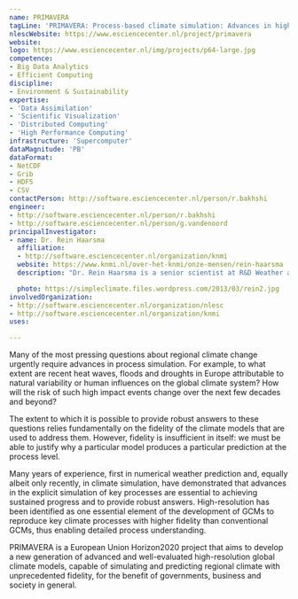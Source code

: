 ```yaml
---
name: PRIMAVERA
tagLine: 'PRIMAVERA: Process-based climate simulation: Advances in high-resolution modelling and European climate risk assessment'
nlescWebsite: https://www.esciencecenter.nl/project/primavera
website:
logo: https://www.esciencecenter.nl/img/projects/p64-large.jpg
competence:
- Big Data Analytics
- Efficient Computing
discipline:
- Environment & Sustainability
expertise:
- 'Data Assimilation'
- 'Scientific Visualization'
- 'Distributed Computing'
- 'High Performance Computing'
infrastructure: 'Supercomputer'
dataMagnitude: 'PB'
dataFormat:
- NetCDF
- Grib
- HDF5
- CSV
contactPerson: http://software.esciencecenter.nl/person/r.bakhshi
engineer:
- http://software.esciencecenter.nl/person/r.bakhshi
- http://software.esciencecenter.nl/person/g.vandenoord
principalInvestigator:
- name: Dr. Rein Haarsma
  affiliation:
  - http://software.esciencecenter.nl/organization/knmi
  website: https://www.knmi.nl/over-het-knmi/onze-mensen/rein-haarsma
  description: "Dr. Rein Haarsma is a senior scientist at R&D Weather and Climate Modeling, KNMI. His research expertise is large-scale atmospheric dynamics, ocean-atmosphere interactions and tropical cyclones."

  photo: https://simpleclimate.files.wordpress.com/2013/03/rein2.jpg
involvedOrganization:
- http://software.esciencecenter.nl/organization/nlesc
- http://software.esciencecenter.nl/organization/knmi
uses:

---
```

Many of the most pressing questions about regional climate change urgently require advances in process simulation. For example, to what extent are recent heat waves, floods and droughts in Europe attributable to natural variability or human influences on the global climate system? How will the risk of such high impact events change over the next few decades and beyond?

The extent to which it is possible to provide robust answers to these questions relies fundamentally on the fidelity of the climate models that are used to address them. However, fidelity is insufficient in itself: we must be able to justify why a particular model produces a particular prediction at the process level.

Many years of experience, first in numerical weather prediction and, equally albeit only recently, in climate simulation, have demonstrated that advances in the explicit simulation of key processes are essential to achieving sustained progress and to provide robust answers. High-resolution has been identified as one essential element of the development of GCMs to reproduce key climate processes with higher fidelity than conventional GCMs, thus enabling detailed process understanding.

PRIMAVERA is a European Union Horizon2020 project that aims to develop a new generation of advanced and well-evaluated high-resolution global climate models, capable of simulating and predicting regional climate with unprecedented fidelity, for the benefit of governments, business and society in general. 
